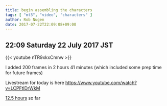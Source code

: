 ```yaml
---
title: begin assembling the characters
tags: [ "mt3", "video", "characters" ]
author: Rob Nugen
date: 2017-07-22T22:09:08+09:00
---
```


## 22:09 Saturday 22 July 2017 JST

{{< youtube nTR9xkxCmnw >}}

I added 200 frames in 2 hours 41 minutes (which included some prep time for future frames)

Livestream for today is here https://www.youtube.com/watch?v=LCPFtlDrWkM

[12.5 hours](http://www.grun1.com/utils/timeCalc.html?t1=34:03&t2=57:27&t3=60:14&t4=71:50&t5=31:08&t6=78:05&t7=33:27&t8=62:46&t9=40:12&t10=94:51&t11=22:02&t12=2:41:39&mode=0&fs3=1&ft2=1&f3t1=1&f4t0=1&d=:&o1=1&fps=) so far
